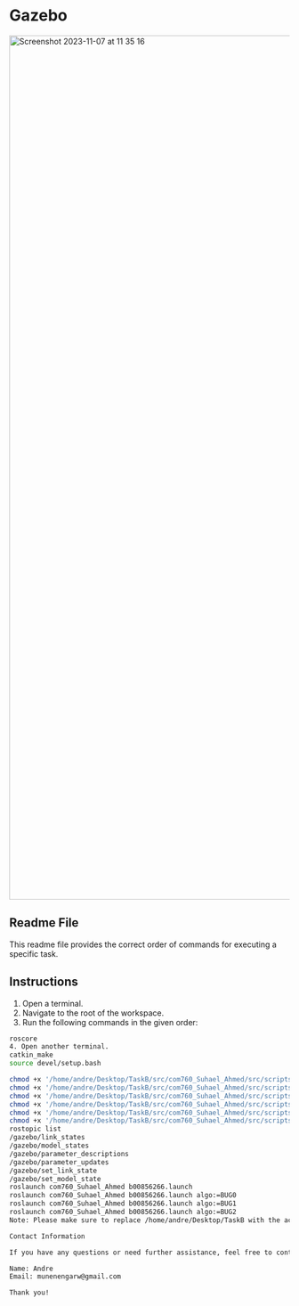# Gazebo

<img width="1552" alt="Screenshot 2023-11-07 at 11 35 16" src="https://github.com/andridge/Roomba-Gazebo/assets/46260701/e4a7d61c-2d97-48d1-bb7d-0d005f67c01f">

## Readme File

This readme file provides the correct order of commands for executing a specific task.

## Instructions

1. Open a terminal.
2. Navigate to the root of the workspace.
3. Run the following commands in the given order:

```bash
roscore
4. Open another terminal.
catkin_make
source devel/setup.bash

chmod +x '/home/andre/Desktop/TaskB/src/com760_Suhael_Ahmed/src/scripts/controller.py'
chmod +x '/home/andre/Desktop/TaskB/src/com760_Suhael_Ahmed/src/scripts/Bug2.py'
chmod +x '/home/andre/Desktop/TaskB/src/com760_Suhael_Ahmed/src/scripts/Bug1.py'
chmod +x '/home/andre/Desktop/TaskB/src/com760_Suhael_Ahmed/src/scripts/Bug0.py'
chmod +x '/home/andre/Desktop/TaskB/src/com760_Suhael_Ahmed/src/scripts/GoToPoint.py'
chmod +x '/home/andre/Desktop/TaskB/src/com760_Suhael_Ahmed/src/scripts/FollowWall.py'
rostopic list
/gazebo/link_states
/gazebo/model_states
/gazebo/parameter_descriptions
/gazebo/parameter_updates
/gazebo/set_link_state
/gazebo/set_model_state
roslaunch com760_Suhael_Ahmed b00856266.launch
roslaunch com760_Suhael_Ahmed b00856266.launch algo:=BUG0
roslaunch com760_Suhael_Ahmed b00856266.launch algo:=BUG1
roslaunch com760_Suhael_Ahmed b00856266.launch algo:=BUG2
Note: Please make sure to replace /home/andre/Desktop/TaskB with the actual path to your workspace directory.

Contact Information

If you have any questions or need further assistance, feel free to contact me:

Name: Andre
Email: munenengarw@gmail.com

Thank you!
